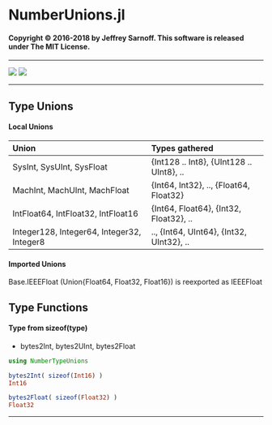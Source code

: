 # NumberUnions.jl


#### Copyright © 2016-2018 by Jeffrey Sarnoff. This software is released under The MIT License.

----


 [![][pkg-0.7-img]][pkg-0.7-url]  [![][travis-img]][travis-url]


----


## Type Unions

#### Local Unions

| Union                                      | Types gathered                             |
|:-------------------------------------------|:-------------------------------------------|
| SysInt, SysUInt, SysFloat                  | {Int128 .. Int8}, {UInt128 .. UInt8}, ..   |
| MachInt, MachUInt, MachFloat               | {Int64, Int32}, ..,  {Float64, Float32}    |
| IntFloat64, IntFloat32, IntFloat16         | {Int64, Float64}, {Int32, Float32}, ..     |
| Integer128, Integer64, Integer32, Integer8 | .., {Int64, UInt64},  {Int32, UInt32}, ..  |

#### Imported Unions

Base.IEEEFloat (Union{Float64, Float32, Float16}) is reexported as IEEEFloat


## Type Functions

#### Type from sizeof(type)

- bytes2Int, bytes2UInt, bytes2Float


```julia
using NumberTypeUnions

bytes2Int( sizeof(Int16) )
Int16

bytes2Float( sizeof(Float32) )
Float32
```

----


[travis-img]: https://travis-ci.org/JeffreySarnoff/NumberUnions.jl.svg?branch=master
[travis-url]: https://travis-ci.org/JeffreySarnoff/NumberUnions.jl

[pkg-0.6-img]: http://pkg.julialang.org/badges/NumberUnions_0.6.svg
[pkg-0.6-url]: http://pkg.julialang.org/?pkg=NumberUnions&ver=0.6
[pkg-0.7-img]: http://pkg.julialang.org/badges/NumberUnions_0.7.svg
[pkg-0.7-url]: http://pkg.julialang.org/?pkg=NumberUnions&ver=0.7

